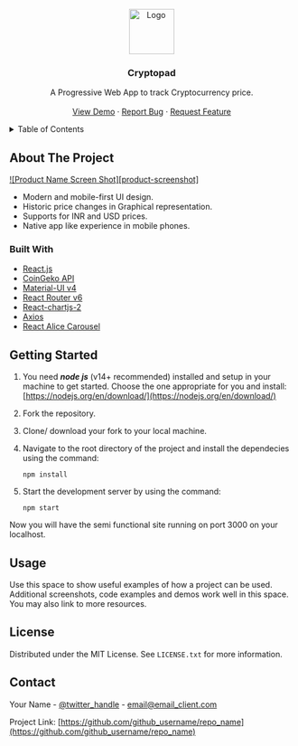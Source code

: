 <div id="top"></div>
<!-- PROJECT LOGO -->
<br />
<div align="center">
  <a href="https://github.com/Kiran-M-P/cryptopad" target="_blank" rel="noopener noreferrer">
    <img src="images/logo.png" alt="Logo" width="80" height="80">
  </a>

<h3 align="center">Cryptopad</h3>

  <p align="center">
   A Progressive Web App to track Cryptocurrency price.
    <br />
    <br />
    <a href="https://cryptopad.vercel.app/">View Demo</a>
    ·
    <a href="https://github.com/Kiran-M-P/cryptopad/issues">Report Bug</a>
    ·
    <a href="https://github.com/Kiran-M-P/cryptopad/issues">Request Feature</a>
  </p>
</div>



<!-- TABLE OF CONTENTS -->
<details>
  <summary>Table of Contents</summary>
  <ol>
    <li>
      <a href="#about-the-project">About The Project</a></li>
      <li><a href="#built-with">Built With</a></li>
    <li>
      <a href="#getting-started">Getting Started</a></li>
    <li><a href="#usage">Usage</a></li>
    <li><a href="#license">License</a></li>
    <li><a href="#contact">Contact</a></li>

  </ol>
</details>



<!-- ABOUT THE PROJECT -->
## About The Project

[![Product Name Screen Shot][product-screenshot]](https://example.com)


* Modern and mobile-first UI design.
* Historic price changes in Graphical representation.
* Supports for INR and USD prices.
* Native app like experience in mobile phones.



### Built With
* [React.js](https://reactjs.org/)
* [CoinGeko API](https://www.coingecko.com/en/api)
* [Material-UI v4](https://v4.mui.com/)
* [React Router v6](https://reactrouter.com/docs/en/v6/getting-started/overview)
* [React-chartjs-2](https://react-chartjs-2.js.org/)
* [Axios](https://axios-http.com/docs/intro)
* [React Alice Carousel](https://github.com/maxmarinich/react-alice-carousel#readme)




<!-- GETTING STARTED -->
## Getting Started
1.  You need  **_node js_**  (v14+ recommended) installed and setup in your machine to get started. Choose the one appropriate for you and install:  [https://nodejs.org/en/download/](https://nodejs.org/en/download/)
    
2.  Fork the repository.
    
3.  Clone/ download your fork to your local machine.
    
4.  Navigate to the root directory of the project and install the dependecies using the command:
    
    ```
    npm install
    ```
5.  Start the development server by using the command:
    
    ```
    npm start
    ```
    

Now you will have the semi functional site running on port 3000 on your localhost.




<!-- USAGE EXAMPLES -->
## Usage

Use this space to show useful examples of how a project can be used. Additional screenshots, code examples and demos work well in this space. You may also link to more resources.





<!-- LICENSE -->
## License

Distributed under the MIT License. See `LICENSE.txt` for more information.




<!-- CONTACT -->
## Contact

Your Name - [@twitter_handle](https://twitter.com/twitter_handle) - email@email_client.com

Project Link: [https://github.com/github_username/repo_name](https://github.com/github_username/repo_name)


